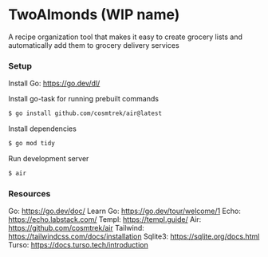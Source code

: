 # TwoAlmonds (WIP name)

A recipe organization tool that makes it easy to create grocery lists and automatically add them to grocery delivery services

### Setup

Install Go: https://go.dev/dl/

Install go-task for running prebuilt commands

```bash
$ go install github.com/cosmtrek/air@latest
```

Install dependencies

```bash
$ go mod tidy
```

Run development server

```bash
$ air
```

### Resources

Go: https://go.dev/doc/
Learn Go: https://go.dev/tour/welcome/1
Echo: https://echo.labstack.com/
Templ: https://templ.guide/
Air: https://github.com/cosmtrek/air
Tailwind: https://tailwindcss.com/docs/installation
Sqlite3: https://sqlite.org/docs.html
Turso: https://docs.turso.tech/introduction